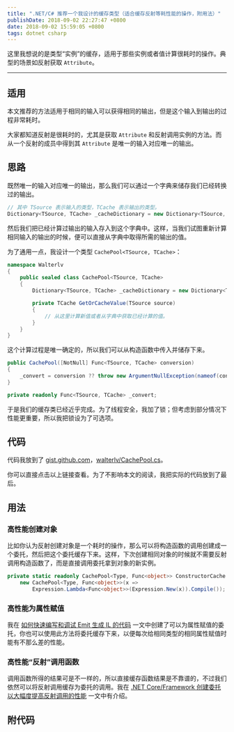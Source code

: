```yaml
---
title: ".NET/C# 推荐一个我设计的缓存类型（适合缓存反射等耗性能的操作，附用法）"
publishDate: 2018-09-02 22:27:47 +0800
date: 2018-09-02 15:59:05 +0800
tags: dotnet csharp
---
```


这里我想说的是类型“实例”的缓存，适用于那些实例或者值计算很耗时的操作。典型的场景如反射获取 `Attribute`。

---

<div id="toc"></div>

## 适用

本文推荐的方法适用于相同的输入可以获得相同的输出，但是这个输入到输出的过程非常耗时。

大家都知道反射是很耗时的，尤其是获取 `Attribute` 和反射调用实例的方法。而从一个反射的成员中得到其 `Attribute` 是唯一的输入对应唯一的输出。

## 思路

既然唯一的输入对应唯一的输出，那么我们可以通过一个字典来储存我们已经转换过的输出。

```csharp
// 其中 TSource 表示输入的类型，TCache 表示输出的类型。
Dictionary<TSource, TCache> _cacheDictionary = new Dictionary<TSource, TCache>();
```

然后我们把已经计算过输出的输入存入到这个字典中。这样，当我们试图重新计算相同输入的输出的时候，便可以直接从字典中取得所需的输出的值。

为了通用一点，我设计一个类型 `CachePool<TSource, TCache>`：

```csharp
namespace Walterlv
{
    public sealed class CachePool<TSource, TCache>
    {
        Dictionary<TSource, TCache> _cacheDictionary = new Dictionary<TSource, TCache>();

        private TCache GetOrCacheValue(TSource source)
        {
            // 从这里计算新值或者从字典中获取已经计算的值。
        }
    }
}
```

这个计算过程是唯一确定的，所以我们可以从构造函数中传入并储存下来。

```csharp
public CachePool([NotNull] Func<TSource, TCache> conversion)
{
    _convert = conversion ?? throw new ArgumentNullException(nameof(conversion));
}

private readonly Func<TSource, TCache> _convert;
```

于是我们的缓存类已经近乎完成。为了线程安全，我加了锁；但考虑到部分情况下性能更重要，所以我把锁设为了可选项。

## 代码

代码我放到了 [gist.github.com](https://gist.github.com/walterlv)，[walterlv/CachePool.cs](https://gist.github.com/walterlv/85c43ce2c064e7a2bd2b70756b968cd5)。

你可以直接点击以上链接查看。为了不影响本文的阅读，我把实际的代码放到了最后。

## 用法

### 高性能创建对象

比如你认为反射创建对象是一个耗时的操作，那么可以将构造函数的调用创建成一个委托，然后把这个委托缓存下来。这样，下次创建相同对象的时候就不需要反射调用构造函数了，而是直接调用委托拿到对象的新实例。

```csharp
private static readonly CachePool<Type, Func<object>> ConstructorCache =
    new CachePool<Type, Func<object>>(x =>
        Expression.Lambda<Func<object>>(Expression.New(x)).Compile());
```

### 高性能为属性赋值

我在 [如何快速编写和调试 Emit 生成 IL 的代码](/post/how-to-quickly-write-emit-code) 一文中创建了可以为属性赋值的委托，你也可以使用此方法将委托缓存下来，以便每次给相同类型的相同属性赋值时能有不那么差的性能。

### 高性能“反射”调用函数

调用函数所得的结果可是不一样的，所以直接缓存函数结果是不靠谱的，不过我们依然可以将反射调用缓存为委托的调用。我在 [.NET Core/Framework 创建委托以大幅度提高反射调用的性能](/post/create-delegate-to-improve-reflection-performance) 一文中有介绍。

## 附代码

<script src="https://gist.github.com/walterlv/85c43ce2c064e7a2bd2b70756b968cd5.js"></script>
